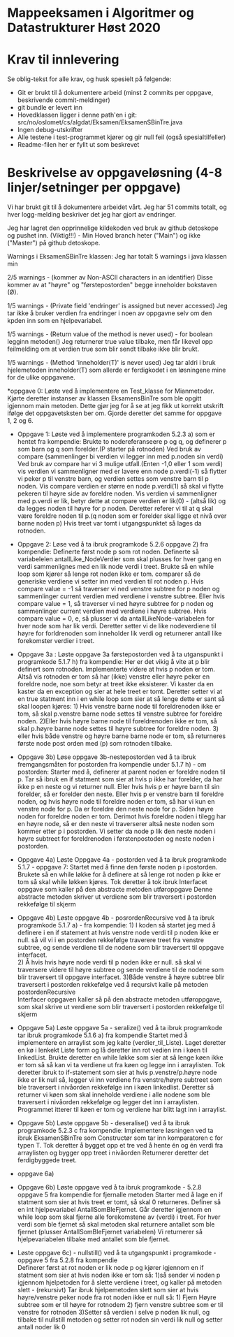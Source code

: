 # Mappeeksamen i Algoritmer og Datastrukturer Høst 2020

# Krav til innlevering

Se oblig-tekst for alle krav, og husk spesielt på følgende:

* Git er brukt til å dokumentere arbeid (minst 2 commits per oppgave, beskrivende commit-meldinger)	
* git bundle er levert inn
* Hovedklassen ligger i denne path'en i git: src/no/oslomet/cs/algdat/Eksamen/EksamenSBinTre.java
* Ingen debug-utskrifter
* Alle testene i test-programmet kjører og gir null feil (også spesialtilfeller)
* Readme-filen her er fyllt ut som beskrevet


# Beskrivelse av oppgaveløsning (4-8 linjer/setninger per oppgave)

Vi har brukt git til å dokumentere arbeidet vårt. Jeg har 51 commits totalt, og hver logg-melding beskriver det jeg har gjort av endringer.

Jeg har lagret den opprinnelige kildekoden ved bruk av github detoskope og pushet inn. 
(Viktig!!!) - Min Hoved branch heter ("Main") og ikke ("Master") på github detoskope.

Warnings i EksamenSBinTre klassen: Jeg har totalt 5 warnings i java klassen min

2/5 warnings - (kommer av Non-ASCII characters in an identifier) 
Disse kommer av at "høyre" og "førstepostorden" begge inneholder bokstaven (Ø).

1/5 warnings - (Private field 'endringer' is assigned but never accessed)
Jeg tar ikke å bruker verdien fra endringer i noen av oppgavne selv om den kpden inn som en hjelpevariabel.

1/5 warnings - (Return value of the method is never used) - for boolean legginn metoden()
Jeg returnerer true value tilbake, men får likevel opp feilmelding om at verdien true som blir sendt tilbake ikke blir brukt.

1/5 warnings - (Method 'inneholder(T)' is never used)
Jeg tar aldri i bruk hjelemetoden inneholder(T) som allerde er ferdigkodet i en løsningene mine for de ulike oppgavene.


*oppgave 0: Løste ved å implementere en Test_klasse for Mianmetoder.
            Kjørte deretter instanser av klassen EksamensBinTre som ble opgitt igjennom main metoden.
            Dette gjør jeg for å se at jeg fikk ut korrekt utskrift ifølge det oppgavetsksten ber om. 
            Gjorde deretter det samme for oppgave 1, 2 og 6. 

* Oppgave 1: Løste ved å implementere programkoden 5.2.3 a) som er hentet fra kompendie:
             Brukte to nodereferanseere p og q, og definerer p som barn og q som forelder.(P starter på rotnoden) 
             Ved bruk av compare (sammenlinger bi verdien vi legger inn med p.noden sin verdi) 
             Ved bruk av compare har vi 3 mulige utfall.(Enten -1,0 eller 1 som verdi)
             vis verdien vi sammenligner med er lavere enn node p.verdi(-1) så flytter vi peker p til venstre barn, og verdien settes som venstre barn til p noden.
             Vis compare verdien er større en node p.verdi(1) så skal vi flytte pekeren til høyre side av foreldre noden.
             Vis verdien vi sammenligner med p.verdi er lik, betyr dette at compare verdien er lik(0) - (altså lik) og da legges noden til høyre for p noden.
             Deretter referer vi til at q skal være foreldre noden til p.(q noden som er forelder skal ligge et nivå over barne noden p)
             Hvis treet var tomt i utgangspunktet så lages da rotnoden.  
           

* Oppgave 2: Løse ved å ta ibruk programkode 5.2.6 oppgave 2) fra kompendie: 
             Definerte først node p som rot noden. 
             Definerte så variabelelen antallLike_NodeVerdier som skal plusses for hver gang en verdi sammenlignes med en lik node verdi i treet.
             Brukte så en while loop som kjører så lenge rot noden ikke er tom. 
             comparer så de generiske verdiene vi setter inn med verdien til rot noden p. 
             Hvis compare value = -1 så traverser vi ned venstre subtree for p noden og sammenlinger current verdien med verdiene i venstre subtree. 
             Eller hvis compare value = 1, så traverser vi ned høyre subtree for p noden og sammenlinger current verdien med verdiene i høyre subtree.
             Hvis compare value = 0, e, så plusser vi da antallLikeNode-variabelen for hver node som har lik verdi. 
             Deretter setter vi de like nodeverdiene til høyre for forldrenoden som inneholder lik verdi og returnerer antall like forekomster verdier i treet.
             
              
* Oppgave 3a : Løste oppgave 3a førstepostorden ved å ta utganspunkt i programkode 5.1.7 h) fra kompendie:
             Her er det vikig å vite at p blir definert som rotnoden. 
             Implementerte videre at hvis p noden er tom. 
             Altså vis rotnoden er tom så har (ikke) venstre eller høyre peker en foreldre node, noe som betyr at treet ikke eksisterer.
             Vi kaster da en kaster da en exception og sier at hele treet er tomt. 
             Deretter setter vi at en true statment inn i en while loop som sier at så lenge dette er sant så skal loopen kjøres:
             1) Hvis venstre barne node til foreldrenoden ikke er tom, så skal p.venstre barne node settes til venstre subtree for foreldre noden.
             2)Eller hvis høyre barne node til foreldrenoden ikke er tom, så skal p.høyre barne node settes til høyre subtree for foreldre noden.
             3) eller hvis både venstre og høyre barne barne node er tom, så returneres første node post orden med (p) som rotnoden tilbake. 
           
* Oppgave 3b)  Løse oppgave 3b-nestepostorden ved å ta ibruk fremgangsmåten for postorden fra kompendie under 5.1.7 h) - om postorden:
              Starter med å, definerer at parent noden er foreldre noden til p. 
              Tar så ibruk en if statment som sier at hvis p ikke har forelder, da har ikke p en neste og vi returner null. 
              Eller hvis hvis p er høyre barn til sin forelder, så er forelder den neste.
              Eller hvis p er venstre barn til foreldre noden, og hvis høyre node til foreldre noden er tom, så har vi kun en venstre node for p.
              Da er foreldre den neste node for p. Siden høyre noden for foreldre noden er tom.
              Derimot hvis foreldre noden i tilegg har en høyre node, så er den neste vi traverserer altså neste noden som kommer etter p i postorden.
              Vi setter da node p lik den neste noden i høyre subtreet for foreldrenoden i førstenpostoden og neste noden i postorden.
             
* Oppgave 4a) Løste Oppgave 4a - postorden ved å ta ibruk programkode 5.1.7 - oppgave 7:
            Startet med å finne den første noden p i postorden.
            Brukete så en while løkke for å definere at så lenge rot noden p ikke er tom så skal while løkken kjøres.
            Tok deretter å tok ibruk Interfacet oppgave som kaller på den abstracte metoden utføroppgave 
            Denne abstracte metoden skriver ut verdiene som blir traversert i postorden rekkefølge til skjerm
           
* Oppgave 4b) Løste oppgave 4b - posrordenRecursive ved å ta ibruk programkode 5.1.7 a) - fra kompendie:
                     1) I koden så startet jeg med å definere i en if statement at hvis venstre node verdi til p noden ikke er null.
                         så vil vi i en postorden rekkefølge traverere treet fra venstre subtree, og sende verdiene til de nodene som blir traversert til oppgave interfacet.  
                     2) Å hvis hvis høyre node verdi til p noden ikke er null.
                         så skal vi traversere videre til høyre subtree og sende verdiene til de nodene som blir traversert til oppgave interfacet. 
                     3)Både venstre å høyre subtree blir traversert i postorden rekkefølge ved å reqursivt kalle på metoden postordenRecursive        
                         Interfacer oppgaven kaller så på den abstracte metoden utføroppgave, som skal skrive ut verdiene som blir traversert i postorden rekkefølge til skjerm 

* Oppgave 5a) Løste oppgave 5a - seralize() ved å ta ibruk programkode tar ibruk programkode 5.1.6 a) fra kompendie 
             Startet med å implementere en arraylist som jeg kalte (verdier_til_Liste).
             Laget deretter en kø i lenkekt Liste form og lå deretter inn rot vedien inn i køen til linkedList.
             Brukte deretter en while løkke som sier at så lenge køen ikke er tom så så kan vi ta verdiene ut fra køen og legge inn i arraylisten.
             Tok deretter ibruk to if-statement som sier at hvis p.venstre/p.høyre node ikke er lik null så,
             legger vi inn verdiene fra venstre/høyre subtreet som ble traversert i nivåorden rekkefølge inn i køen linkedlist.
             Deretter så returner vi køen som skal inneholde verdiene i alle nodene som ble traversert i nivåorden rekkefølge og legger det inn i arraylisten.  
             Programmet itterer til køen er tom og verdiene har blitt lagt inn i arraylist.
             
* Oppgave 5b) Løste oppgave 5b - deseralise() ved å ta ibruk programkode 5.2.3 c fra kompendie:
             Implementere løsningen ved ta ibruk EksamenSBinTre som Constructør som tar inn komparatoren c for typen T.
             Tok deretter å bygget opp et tre ved å hente én og én verdi fra arraylisten og bygger opp treet i nivåorden
             Returnerer deretter det ferdigbyggede treet.
 
* oppgave 6a) 
 
* Oppgave 6b) Løste oppgave ved å ta ibruk programkode - 5.2.8 oppgave 5 fra kompendie for fjernalle metoden
            Starter med å lage en if statment som sier at hvis treet er tomt, så skal 0 returneres.
            Definer så en int hjelpevariabel AntallSomBleFjernet. 
            Går deretter igjennom en while loop som skal fjerne alle forekomstene av (verdi) i treet.
            For hver verdi som ble fjernet så skal metoden skal returnere antallet som ble fjernet (plusser AntallSomBleFjernet variabelen)
            Vi returnerer så hjelpevariabelen tilbake med antallet som ble fjernet. 
 
 
* Løste oppgave 6c) - nullstill() ved å ta utgangspunkt i programkode - oppgave 5 fra 5.2.8 fra kompendie                        
            Definerer først at rot noden er lik node p og kjører igjennom en if statment som sier at hvis noden ikke er tom så:
            1)så sender vi noden p igjennom hjelpetoden for å slette verdiene i treet, og kaller på metoden slett - (rekursivt)
            Tar ibruk hjelpemetoden slett som sier at hvis høyre/venstre peker node fra rot noden ikke er null så: 
            1) Fjern Høyre subtree som er til høyre for rotnodem
            2) fjern venstre subtree som er til venstre for rotnoden 
            3)Setter så verdien i selve p noden lik null, og tilbake til nullstill metoden og setter rot noden sin verdi lik null og setter antall noder lik 0    
